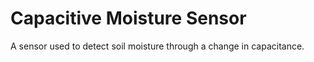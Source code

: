 # Capacitive Moisture Sensor
A sensor used to detect soil moisture through a change in capacitance. 
